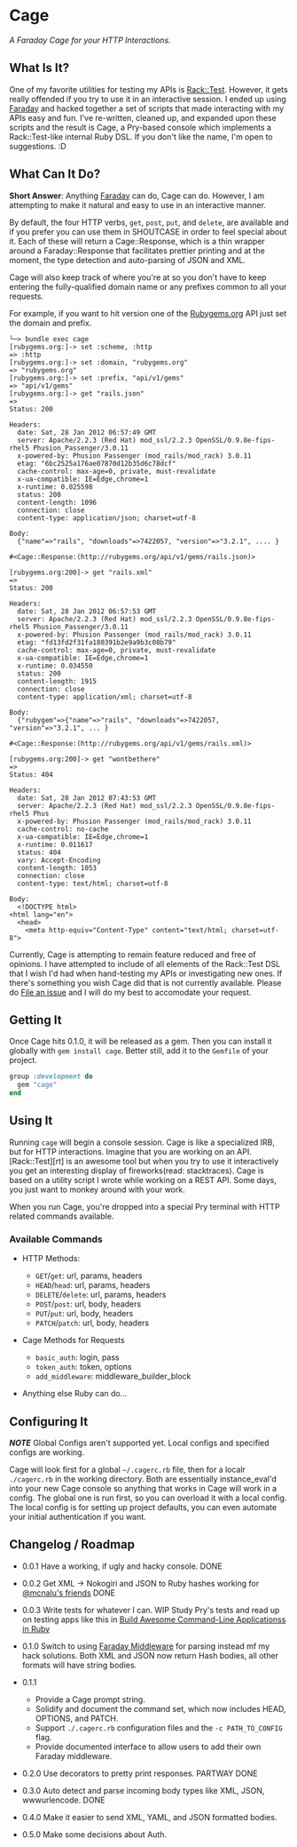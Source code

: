 Cage
====

*A Faraday Cage for your HTTP Interactions.*

What Is It?
-----------

One of my favorite utilities for testing my APIs is [Rack::Test][2]. However, it
gets really offended if you try to use it in an interactive session. I ended up
using [Faraday][3] and hacked together a set of scripts that made interacting
with my APIs easy and fun. I've re-written, cleaned up, and expanded upon these
scripts and the result is Cage, a Pry-based console which implements a
Rack::Test-like internal Ruby DSL. If you don't like the name, I'm open to
suggestions. :D

What Can It Do?
---------------

**Short Answer**: Anything [Faraday][3] can do, Cage can do. However, I am
attempting to make it natural and easy to use in an interactive manner.

By default, the four HTTP verbs, `get`, `post`, `put`, and `delete`, are
available and if you prefer you can use them in SHOUTCASE in order to feel
special about it. Each of these will return a Cage::Response, which is a thin
wrapper around a Faraday::Response that facilitates prettier printing and at the
moment, the type detection and auto-parsing of JSON and XML.

Cage will also keep track of where you're at so you don't have to keep entering
the fully-qualified domain name or any prefixes common to all your requests.

For example, if you want to hit version one of the
[Rubygems.org](http://rubygems.org) API just set the domain and prefix.

```
└─> bundle exec cage
[rubygems.org:]-> set :scheme, :http
=> :http
[rubygems.org:]-> set :domain, "rubygems.org"
=> "rubygems.org"
[rubygems.org:]-> set :prefix, "api/v1/gems"
=> "api/v1/gems"
[rubygems.org:]-> get "rails.json"
=>
Status: 200

Headers:
  date: Sat, 28 Jan 2012 06:57:49 GMT
  server: Apache/2.2.3 (Red Hat) mod_ssl/2.2.3 OpenSSL/0.9.8e-fips-rhel5 Phusion_Passenger/3.0.11
  x-powered-by: Phusion Passenger (mod_rails/mod_rack) 3.0.11
  etag: "6bc2525a176ae07870d12b35d6c78dcf"
  cache-control: max-age=0, private, must-revalidate
  x-ua-compatible: IE=Edge,chrome=1
  x-runtime: 0.025598
  status: 200
  content-length: 1096
  connection: close
  content-type: application/json; charset=utf-8

Body:
  {"name"=>"rails", "downloads"=>7422057, "version"=>"3.2.1", .... }

#<Cage::Response:(http://rubygems.org/api/v1/gems/rails.json)>

[rubygems.org:200]-> get "rails.xml"
=>
Status: 200

Headers:
  date: Sat, 28 Jan 2012 06:57:53 GMT
  server: Apache/2.2.3 (Red Hat) mod_ssl/2.2.3 OpenSSL/0.9.8e-fips-rhel5 Phusion_Passenger/3.0.11
  x-powered-by: Phusion Passenger (mod_rails/mod_rack) 3.0.11
  etag: "fd13fd2f31fa180391b2e9a9b3c08b79"
  cache-control: max-age=0, private, must-revalidate
  x-ua-compatible: IE=Edge,chrome=1
  x-runtime: 0.034550
  status: 200
  content-length: 1915
  connection: close
  content-type: application/xml; charset=utf-8

Body:
  {"rubygem"=>{"name"=>"rails", "downloads"=>7422057, "version"=>"3.2.1", ... }

#<Cage::Response:(http://rubygems.org/api/v1/gems/rails.xml)>

[rubygems.org:200]-> get "wontbethere"
=>
Status: 404

Headers:
  date: Sat, 28 Jan 2012 07:43:53 GMT
  server: Apache/2.2.3 (Red Hat) mod_ssl/2.2.3 OpenSSL/0.9.8e-fips-rhel5 Phus
  x-powered-by: Phusion Passenger (mod_rails/mod_rack) 3.0.11
  cache-control: no-cache
  x-ua-compatible: IE=Edge,chrome=1
  x-runtime: 0.011617
  status: 404
  vary: Accept-Encoding
  content-length: 1053
  connection: close
  content-type: text/html; charset=utf-8

Body:
  <!DOCTYPE html>
<html lang="en">
  <head>
    <meta http-equiv="Content-Type" content="text/html; charset=utf-8">

```

Currently, Cage is attempting to remain feature reduced and free of opinions.
I have attempted to include  of all elements of the Rack::Test DSL that I wish
I'd had when hand-testing my APIs or investigating new ones. If there's
something you wish Cage did that is not currently available. Please do [File an
issue](https://github.com/nuclearsandwich/cage/issues/new) and I will do my best
to accomodate your request.

Getting It
----------

Once Cage hits 0.1.0, it will be released as a gem. Then you can install it
globally with `gem install cage`. Better still, add it to the `Gemfile` of your
project.

```ruby
group :development do
  gem "cage"
end
```

Using It
--------

Running `cage` will begin a console session. Cage is like a specialized IRB, but
for HTTP interactions. Imagine that you are working on an API. [Rack::Test][rt]
is an awesome tool but when you try to use it interactively you get an
interesting display of fireworks(read: stacktraces). Cage is based on a utility
script I wrote while working on a REST API. Some days, you just want to monkey
around with your work.

When you run Cage, you're dropped into a special Pry terminal with HTTP related
commands available.

### Available Commands ###

- HTTP Methods:
  - `GET`/`get`: url, params, headers
  - `HEAD`/`head`: url, params, headers
  - `DELETE`/`delete`: url, params, headers
  - `POST`/`post`: url, body, headers
  - `PUT`/`put`: url, body, headers
  - `PATCH`/`patch`: url, body, headers

- Cage Methods for Requests
  - `basic_auth`: login, pass
  - `token_auth`: token, options
  - `add_middleware`: middleware_builder_block

- Anything else Ruby can do...

Configuring It
--------------

***NOTE*** Global Configs aren't supported yet. Local configs and specified
configs are working.

Cage will look first for a global `~/.cagerc.rb` file, then for a localr
`./cagerc.rb` in the working directory. Both are essentially instance_eval'd
into your new Cage console so anything that works in Cage will work in a config.
The global one is run first, so you can overload it with a local config. The
local config is for setting up project defaults, you can even automate your
initial authentication if you want.

Changelog / Roadmap
-------------------

- 0.0.1 Have a working, if ugly and hacky console. DONE

- 0.0.2 Get XML -> Nokogiri and JSON to Ruby hashes working for [@mcnalu's
friends][1] DONE

- 0.0.3 Write tests for whatever I can. WIP Study Pry's tests and read up on
  testing apps like this in [Build Awesome Command-Line Applicationss in
  Ruby][5]

- 0.1.0 Switch to using [Faraday Middleware][4] for parsing instead mf my hack
  solutions. Both XML and JSON now return Hash bodies, all other formats will
  have string bodies.

- 0.1.1
  - Provide a Cage prompt string.
  - Solidify and document the command set, which now includes HEAD, OPTIONS, and
    PATCH.
  - Support `./.cagerc.rb` configuration files and the `-c PATH_TO_CONFIG` flag.
  - Provide documented interface to allow users to add their own Faraday
    middleware.

- 0.2.0 Use decorators to pretty print responses. PARTWAY DONE

- 0.3.0 Auto detect and parse incoming body types like XML, JSON, wwwurlencode.
  DONE

- 0.4.0 Make it easier to send XML, YAML, and JSON formatted bodies.

- 0.5.0 Make some decisions about Auth.

[1]: http://identi.ca/notice/89369056
[2]: https://github.com/brynary/rack-test
[3]: https://github.com/technoweenie/faraday
[4]: https://github.com/pengwynn/faraday_middleware
[5]: http://pragprog.com/book/dccar/build-awesome-command-line-applications-in-ruby

